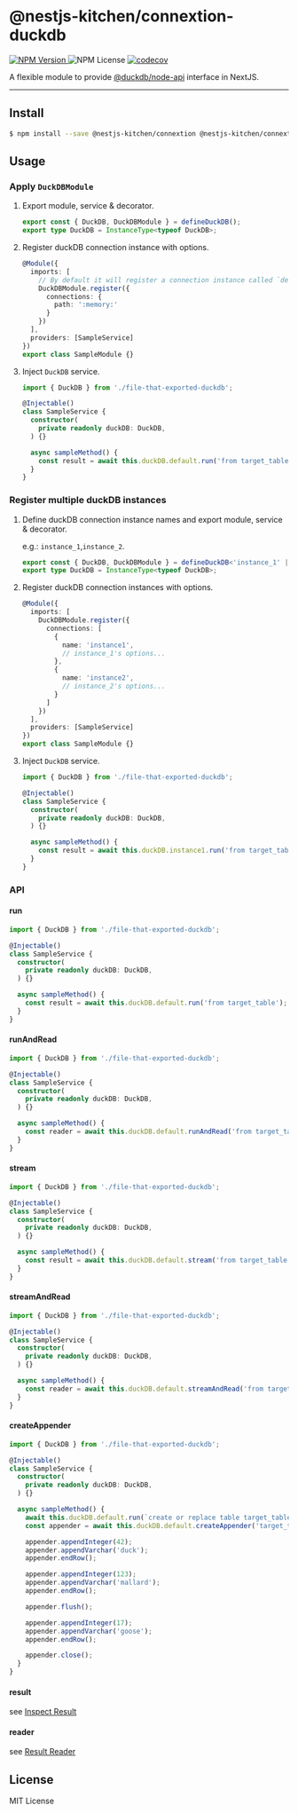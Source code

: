 # @nestjs-kitchen/connextion-duckdb

[![NPM Version](https://img.shields.io/npm/v/%40nestjs-kitchen%2Fconnextion-duckdb)
](https://www.npmjs.com/package/@nestjs-kitchen/connextion-duckdb)
![NPM License](https://img.shields.io/npm/l/%40nestjs-kitchen%2Fconnextion-duckdb)
[![codecov](https://codecov.io/gh/yikenman/nestjs-kitchen/graph/badge.svg?token=43EG2T8LKS&flag=@nestjs-kitchen/connextion-duckdb)](https://codecov.io/gh/yikenman/nestjs-kitchen)

A flexible module to provide [@duckdb/node-api](https://www.npmjs.com/package/@duckdb/node-api) interface in NextJS.

---

## Install

```bash
$ npm install --save @nestjs-kitchen/connextion @nestjs-kitchen/connextion-duckdb @duckdb/node-api
```

## Usage

### Apply `DuckDBModule`

1. Export module, service & decorator. 

    ```typescript
    export const { DuckDB, DuckDBModule } = defineDuckDB();
    export type DuckDB = InstanceType<typeof DuckDB>;
    ```

2. Register duckDB connection instance with options.

    ```typescript
    @Module({
      imports: [
        // By default it will register a connection instance called `default`.
        DuckDBModule.register({
          connections: {
            path: ':memory:'
          }
        })
      ],
      providers: [SampleService]
    })
    export class SampleModule {} 
    ```

3. Inject `DuckDB` service.

    ```typescript
    import { DuckDB } from './file-that-exported-duckdb';
    
    @Injectable()
    class SampleService {
      constructor(
        private readonly duckDB: DuckDB,
      ) {}
    
      async sampleMethod() {
        const result = await this.duckDB.default.run('from target_table');
      }
    }
    ```

### Register multiple duckDB instances

1. Define duckDB connection instance names and export module, service & decorator. 

    e.g.: `instance_1`,`instance_2`.

    ```typescript
    export const { DuckDB, DuckDBModule } = defineDuckDB<'instance_1' | 'instance_2'>();
    export type DuckDB = InstanceType<typeof DuckDB>;
    ```

2. Register duckDB connection instances with options.

    ```typescript
    @Module({
      imports: [
        DuckDBModule.register({
          connections: [
            {
              name: 'instance1',
              // instance_1's options...
            },
            {
              name: 'instance2',
              // instance_2's options...
            }
          ]
        })
      ],
      providers: [SampleService]
    })
    export class SampleModule {} 
    ```

3. Inject `DuckDB` service.

    ```typescript
    import { DuckDB } from './file-that-exported-duckdb';
    
    @Injectable()
    class SampleService {
      constructor(
        private readonly duckDB: DuckDB,
      ) {}
    
      async sampleMethod() {
        const result = await this.duckDB.instance1.run('from target_table');
      }
    }
    ```


### API

#### run

```typescript
import { DuckDB } from './file-that-exported-duckdb';

@Injectable()
class SampleService {
  constructor(
    private readonly duckDB: DuckDB,
  ) {}

  async sampleMethod() {
    const result = await this.duckDB.default.run('from target_table');
  }
}
```

#### runAndRead

```typescript
import { DuckDB } from './file-that-exported-duckdb';

@Injectable()
class SampleService {
  constructor(
    private readonly duckDB: DuckDB,
  ) {}

  async sampleMethod() {
    const reader = await this.duckDB.default.runAndRead('from target_table');
  }
}
```

#### stream

```typescript
import { DuckDB } from './file-that-exported-duckdb';

@Injectable()
class SampleService {
  constructor(
    private readonly duckDB: DuckDB,
  ) {}

  async sampleMethod() {
    const result = await this.duckDB.default.stream('from target_table');
  }
}
```

#### streamAndRead

```typescript
import { DuckDB } from './file-that-exported-duckdb';

@Injectable()
class SampleService {
  constructor(
    private readonly duckDB: DuckDB,
  ) {}

  async sampleMethod() {
    const reader = await this.duckDB.default.streamAndRead('from target_table');
  }
}
```

#### createAppender

```typescript
import { DuckDB } from './file-that-exported-duckdb';

@Injectable()
class SampleService {
  constructor(
    private readonly duckDB: DuckDB,
  ) {}

  async sampleMethod() {
    await this.duckDB.default.run(`create or replace table target_table(i integer, v varchar)`);
    const appender = await this.duckDB.default.createAppender('target_table');

    appender.appendInteger(42);
    appender.appendVarchar('duck');
    appender.endRow();

    appender.appendInteger(123);
    appender.appendVarchar('mallard');
    appender.endRow();

    appender.flush();

    appender.appendInteger(17);
    appender.appendVarchar('goose');
    appender.endRow();

    appender.close();
  }
}
```

#### result

see [Inspect Result](https://duckdb.org/docs/stable/clients/node_neo/overview#inspect-result)

#### reader

see [Result Reader](https://duckdb.org/docs/stable/clients/node_neo/overview#result-reader)

## License

MIT License